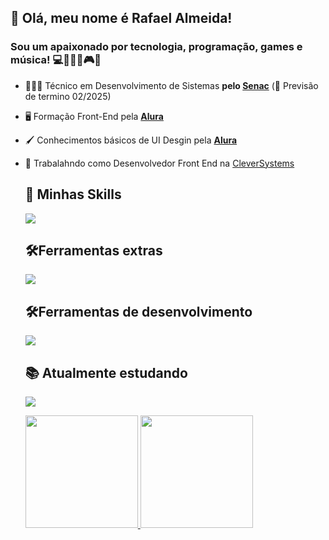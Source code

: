 ## 👋 Olá, meu nome é <strong>Rafael Almeida!</strong> 
<h3> Sou um apaixonado por tecnologia, programação, games e música! 💻🧑🏻‍💻🎮🎵</h3>

- 🧑🏻‍💻 Técnico em Desenvolvimento de Sistemas **pelo [Senac](https://www.df.senac.br/)** (🚧 Previsão de termino 02/2025)
- 🖥️ Formação Front-End pela **[Alura](https://cursos.alura.com.br/degree/certificate/b6e31f58-fc67-4cad-92db-fe0d6d1d3c4b)**
- 🖌️ Conhecimentos básicos de UI Desgin pela **[Alura](https://www.alura.com.br/)**
- 💼 Trabalahndo como Desenvolvedor Front End na [CleverSystems](https://cleversystems.com.br/)

  ## 🚀 Minhas Skills
  <p align='left'>
    <img loading="lazy" src="https://skillicons.dev/icons?i=js,ts,react,nextjs,materialui,vite,html,css,wordpress,electron,git,github"/>  
  </p>

  ## 🛠️Ferramentas extras
 
  <p align="left">
    <img src="https://skillicons.dev/icons?i=ps,pr,androidstudio" />
  </p>

  ## 🛠️Ferramentas de desenvolvimento

  <p align="left">
      <img src="https://skillicons.dev/icons?i=vscode,idea,figma" />
  </p>

  ## 📚 Atualmente estudando

   <p align="left">
      <img src="https://skillicons.dev/icons?i=java" />
  </p>

  <div>
  <a href="https://github.com/rafadealmeida">
    <img loading="lazy" height="180em" src="https://github-readme-stats.vercel.app/api/top-langs/?username=rafadealmeida&layout=compact&langs_count=5&theme=dracula&hide_langs_below=1"/>
    <img loading="lazy" height="180em" src="https://github-readme-stats.vercel.app/api?username=rafadealmeida&show_icons=true&theme=dracula&include_all_commits=true&count_private=true"/>
  </div>
